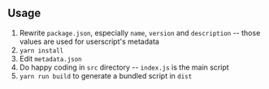 ## Usage

1. Rewrite `package.json`, especially `name`, `version` and `description`
   -- those values are used for userscript's metadata
2. `yarn install`
3. Edit `metadata.json`
4. Do happy coding in `src` directory
   -- `index.js` is the main script 
6. `yarn run build` to generate a bundled script in `dist`
